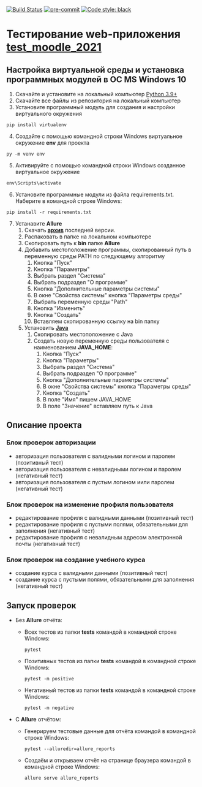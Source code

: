 [![Build Status](https://app.travis-ci.com/and-buk/ui-moodle-test.svg?branch=main)](https://app.travis-ci.com/and-buk/ui-moodle-test)
[![pre-commit](https://img.shields.io/badge/pre--commit-enabled-brightgreen?logo=pre-commit&logoColor=white)](https://github.com/pre-commit/pre-commit)
[![Code style: black](https://img.shields.io/badge/code%20style-black-000000.svg)](https://github.com/psf/black)

# Тестирование web-приложения [test_moodle_2021](https://qacoursemoodle.innopolis.university/)

## Настройка виртуальной среды и установка программных модулей в OC MS Windows 10

1. Скачайте и установите на локальный компьютер [Python 3.9+](https://www.python.org/)
2. Скачайте все файлы из репозитория на локальный компьютер
3. Установите программный модуль для создания и настройки виртуального окружения
```
pip install virtualenv
```
4. Создайте с помощью командной строки Windows виртуальное окружение **env** для проекта
```
py -m venv env
```
5. Активируйте с помощью командной строки Windows созданное виртуальное окружение
```
env\Scripts\activate
```
6. Установите программные модули из файла requirements.txt. Наберите в командной строке Windows:
```
pip install -r requirements.txt
```
7. Устанавите **Allure**
   1. Скачать [**архив**](https://repo.maven.apache.org/maven2/io/qameta/allure/allure-commandline/) последней версии.
   2. Распаковать в папке на локальном компьютере
   3. Скопировать путь к **bin** папке **Allure**
   4. Добавить местоположение программы, скопированный путь в переменную среды PATH по следующему алгоритму
      1. Кнопка "Пуск"
      2. Кнопка "Параметры"
      3. Выбрать раздел "Система"
      4. Выбрать подраздел "О программе"
      5. Кнопка "Дополнительные параметры системы"
      6. В окне "Свойства системы" кнопка "Параметры среды"
      7. Выбрать переменную среды "Path"
      8. Кнопка "Изменить"
      9. Кнопка "Создать"
      10. Вставляем скопированную ссылку на bin папку
   5. Установить [**Java**](https://www.java.com/ru/download/help/windows_manual_download.html)
      1. Скопировать местоположение с Java
      2. Создать новую переменную среды пользователя с наименованием **JAVA_HOME**:
         1. Кнопка "Пуск"
         2. Кнопка "Параметры"
         3. Выбрать раздел "Система"
         4. Выбрать подраздел "О программе"
         5. Кнопка "Дополнительные параметры системы"
         6. В окне "Свойства системы" кнопка "Параметры среды"
         7. Кнопка "Создать"
         8. В поле "Имя" пишем JAVA_HOME
         9. В поле "Значение" вставляем путь к Java

## Описание проекта

### Блок проверок авторизации
- авторизация пользователя с валидными логином и паролем (позитивный тест)
- авторизация пользователя с невалидными логином и паролем (негативный тест)
- авторизация пользователя с пустым логином иили паролем (негативный тест)

### Блок проверок на изменение профиля пользователя
- редактирование профиля с валидными данными (позитивный тест)
- редактирование профиля с пустыми полями, обязательными для заполнения (негативный тест)
- редактирование профиля с невалидным адресом электронной почты (негативный тест)

### Блок проверок на создание учебного курса
- создание курса с валидными данными (позитивный тест)
- создание курса с пустыми полями, обязательными для заполнения (негативный тест)

## Запуск проверок

- Без **Allure** отчёта:
  - Всех тестов из папки **tests** командой в командной строке Windows:
    ```
    pytest
    ```
  - Позитивных тестов из папки **tests** командой в командной строке Windows:
    ```
    pytest -m positive
    ```
  - Негативный тестов из папки **tests** командой в командной строке Windows:
    ```
    pytest -m negative
    ```

- C **Allure** отчётом:
  - Генерируем тестовые данные для отчёта командой в командной строке Windows:
    ```
    pytest --alluredir=allure_reports
    ```
  - Создаём и открываем отчёт на странице браузера командой в командной строке Windows:
    ```
    allure serve allure_reports
    ```
